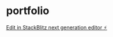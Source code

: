 # portfolio

[Edit in StackBlitz next generation editor ⚡️](https://stackblitz.com/~/github.com/ALMOSTGOD1999/portfolio)